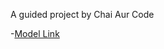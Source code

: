 A guided project by Chai Aur Code

-[Model Link](https://app.eraser.io/workspace/YtPqZ1VogxGy1jzIDkzj)

